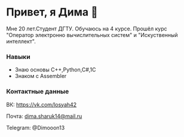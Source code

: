 # Привет, я Дима 👋
Мне 20 лет.Студент ДГТУ. Обучаюсь на 4 курсе. Прошёл курс "Оператор электронно вычислительных систем" и "Искуственный интеллект".


### Навыки
*   Знаю основы C++,Python,C#,1C
*   Знаком с Assembler

### Контактные данные
ВК: https://vk.com/losyah42 

Почта: dima.sharuk14@mail.ru

Telegram: @Dimooon13 
